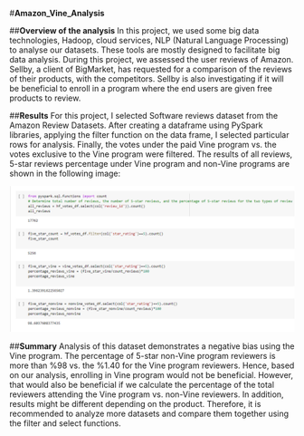 #**Amazon_Vine_Analysis**

##**Overview of the analysis**
In this project, we used some big data technologies, Hadoop, cloud services, NLP (Natural Language Processing) to analyse our datasets. These tools are mostly designed to facilitate big data analysis. During this project, we assessed the user reviews of Amazon. Sellby, a client of BigMarket, has requested for a comparison of the reviews of their products, with the competitors. Sellby is also investigating if it will be beneficial to enroll in a program where the end users are given free products to review.

##**Results**
For this project, I selected Software reviews dataset from the Amazon Review Datasets. After creating a dataframe using PySpark libraries, applying the filter function on the data frame, I selected particular rows for analysis. Finally, the votes under the paid Vine program vs. the votes exclusive to the Vine program were filtered.
The results of all reviews, 5-star reviews percentage under Vine program and non-Vine programs are shown in the following image:

![reviews_results.png](https://github.com/zkt2018/Amazon_Vine_Analysis/blob/main/resources/reviews_results.png)

##**Summary**
Analysis of this dataset demonstrates a negative bias using the Vine program. The percentage of 5-star non-Vine program reviewers is more than %98 vs. the %1.40 for the Vine program reviewers. Hence, based on our analysis, enrolling in Vine program would not be beneficial. However, that would also be beneficial if we calculate the percentage of the total reviewers attending the Vine program vs. non-Vine reviewers. In addition, results might be different depending on the product. Therefore, it is recommended to analyze more datasets and compare them together using the filter and select functions.
